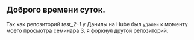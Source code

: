 ## Доброго времени суток.
Так как репозиторий *test_2-1* у Данилы на Hubе был `удалён` к моменту моего просмотра семинара 3, я форкнул другой репозиторий.